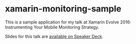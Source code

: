 # xamarin-monitoring-sample

This is a sample application for my talk at Xamarin Evolve 2016: Instrumenting Your Mobile Monitoring Strategy.

Slides for this talk are [available on Speaker Deck](https://speakerdeck.com/gshackles/instrumenting-your-mobile-monitoring-strategy).